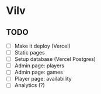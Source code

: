 # Vilv

## TODO
- [ ] Make it deploy (Vercel)
- [ ] Static pages
- [ ] Setup database (Vercel Postgres)
- [ ] Admin page: players
- [ ] Admin page: games
- [ ] Player page: availability
- [ ] Analytics (?)